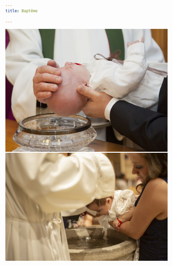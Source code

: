 ```yaml
---
title: Baptême

---
```

![Photo de baptême](/uploads/bapteme1.jpg "bapteme1")![Photo de baptême](/uploads/bapteme2.jpg "bapteme2")